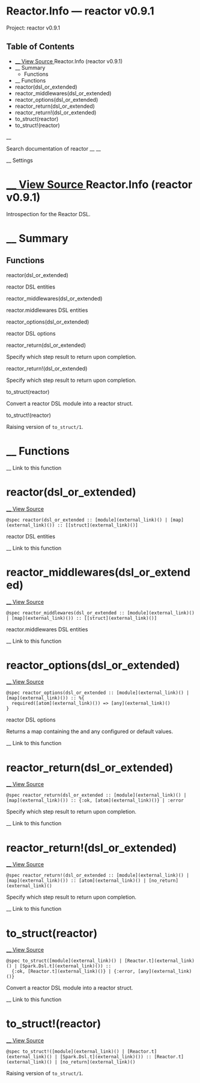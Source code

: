 # Reactor.Info — reactor v0.9.1

Project: reactor v0.9.1

## Table of Contents

- [ __ View Source ](external_link) Reactor.Info (reactor v0.9.1)
- __ Summary
  - Functions
- __ Functions
- reactor(dsl_or_extended)
- reactor_middlewares(dsl_or_extended)
- reactor_options(dsl_or_extended)
- reactor_return(dsl_or_extended)
- reactor_return!(dsl_or_extended)
- to_struct(reactor)
- to_struct!(reactor)

__

Search documentation of reactor __ __

__ Settings

#  [ __ View Source ](external_link) Reactor.Info (reactor v0.9.1)

Introspection for the Reactor DSL.

#  __ Summary

##  Functions

reactor(dsl_or_extended)

reactor DSL entities

reactor_middlewares(dsl_or_extended)

reactor.middlewares DSL entities

reactor_options(dsl_or_extended)

reactor DSL options

reactor_return(dsl_or_extended)

Specify which step result to return upon completion.

reactor_return!(dsl_or_extended)

Specify which step result to return upon completion.

to_struct(reactor)

Convert a reactor DSL module into a reactor struct.

to_struct!(reactor)

Raising version of `to_struct/1`.

#  __ Functions

__ Link to this function

# reactor(dsl_or_extended)

[ __ View Source ](external_link)
    
    
    @spec reactor(dsl_or_extended :: [module](external_link)() | [map](external_link)()) :: [[struct](external_link)()]

reactor DSL entities

__ Link to this function

# reactor_middlewares(dsl_or_extended)

[ __ View Source ](external_link)
    
    
    @spec reactor_middlewares(dsl_or_extended :: [module](external_link)() | [map](external_link)()) :: [[struct](external_link)()]

reactor.middlewares DSL entities

__ Link to this function

# reactor_options(dsl_or_extended)

[ __ View Source ](external_link)
    
    
    @spec reactor_options(dsl_or_extended :: [module](external_link)() | [map](external_link)()) :: %{
      required([atom](external_link)()) => [any](external_link)()
    }

reactor DSL options

Returns a map containing the and any configured or default values.

__ Link to this function

# reactor_return(dsl_or_extended)

[ __ View Source ](external_link)
    
    
    @spec reactor_return(dsl_or_extended :: [module](external_link)() | [map](external_link)()) :: {:ok, [atom](external_link)()} | :error

Specify which step result to return upon completion.

__ Link to this function

# reactor_return!(dsl_or_extended)

[ __ View Source ](external_link)
    
    
    @spec reactor_return!(dsl_or_extended :: [module](external_link)() | [map](external_link)()) :: [atom](external_link)() | [no_return](external_link)()

Specify which step result to return upon completion.

__ Link to this function

# to_struct(reactor)

[ __ View Source ](external_link)
    
    
    @spec to_struct([module](external_link)() | [Reactor.t](external_link)() | [Spark.Dsl.t](external_link)()) ::
      {:ok, [Reactor.t](external_link)()} | {:error, [any](external_link)()}

Convert a reactor DSL module into a reactor struct.

__ Link to this function

# to_struct!(reactor)

[ __ View Source ](external_link)
    
    
    @spec to_struct!([module](external_link)() | [Reactor.t](external_link)() | [Spark.Dsl.t](external_link)()) :: [Reactor.t](external_link)() | [no_return](external_link)()

Raising version of `to_struct/1`.
